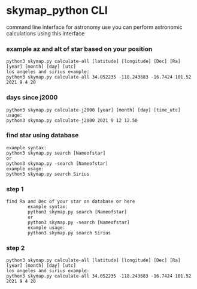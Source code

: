 # skymap_python CLI
command line interface for astronomy use 
you can perform astronomic calculations using this interface

### example az and alt of star based on your position

    python3 skymap.py calculate-all [latitude] [longitude] [Dec] [Ra] [year] [month] [day] [utc]
    los angeles and sirius example:
    python3 skymap.py calculate-all 34.052235 -118.243683 -16.7424 101.52 2021 9 4 20
    
### days since j2000

    python3 skymap.py calculate-j2000 [year] [month] [day] [time_utc]
    usage:
    python3 skymap.py calculate-j2000 2021 9 12 12.50

### find star using database
    example syntax:
    python3 skymap.py search [Nameofstar] 
    or 
    python3 skymap.py -search [Nameofstar]
    example usage:
    python3 skymap.py search Sirius   
    
### step 1
    find Ra and Dec of your star on database or here 
            example syntax:
            python3 skymap.py search [Nameofstar] 
            or 
            python3 skymap.py -search [Nameofstar]
            example usage:
            python3 skymap.py search Sirius
### step 2
    python3 skymap.py calculate-all [latitude] [longitude] [Dec] [Ra] [year] [month] [day] [utc]
    los angeles and sirius example:
    python3 skymap.py calculate-all 34.052235 -118.243683 -16.7424 101.52 2021 9 4 20


